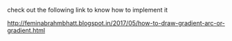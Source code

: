 
check out the following link to know how to implement it

http://feminabrahmbhatt.blogspot.in/2017/05/how-to-draw-gradient-arc-or-gradient.html
